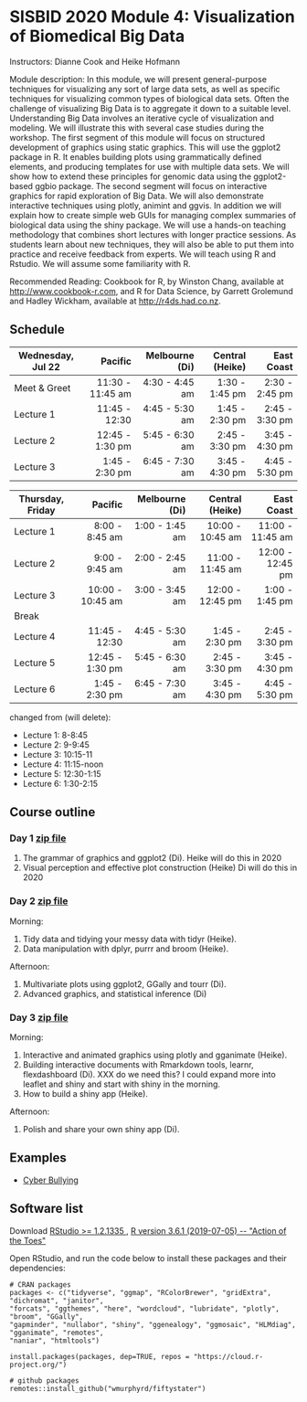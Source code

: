 # SISBID 2020 Module 4: Visualization of Biomedical Big Data

Instructors: Dianne Cook and Heike Hofmann

Module description: In this module, we will present general-purpose techniques for visualizing any sort of large data sets, 
as well as specific techniques for visualizing common types of biological data sets. Often the challenge of visualizing Big Data 
is to aggregate it down to a suitable level. Understanding Big Data involves an iterative cycle of visualization and modeling. 
We will illustrate this with several case studies during the workshop. The first segment of this module will focus on structured 
development of graphics using static graphics. This will use the ggplot2 package in R. It enables building plots using 
grammatically defined elements, and producing templates for use with multiple data sets. We will show how to extend these 
principles for genomic data using the ggplot2-based ggbio package. The second segment will focus on interactive graphics 
for rapid exploration of Big Data. We will also demonstrate interactive techniques using plotly, animint and ggvis. In addition 
we will explain how to create simple web GUIs for managing complex summaries of biological data using the shiny package. 
We will use a hands-on teaching methodology that combines short lectures with longer practice sessions. As students learn about 
new techniques, they will also be able to put them into practice and receive feedback from experts. We will teach using R and Rstudio. 
We will assume some familiarity with R.

Recommended Reading: Cookbook for R, by Winston Chang, available at <http://www.cookbook-r.com>, and R for Data Science, by Garrett Grolemund and Hadley Wickham, available at <http://r4ds.had.co.nz>.

## Schedule


| Wednesday, Jul 22 |         Pacific | Melbourne (Di) | Central (Heike) |     East Coast |
|-------------------|----------------:|---------------:|----------------:|---------------:|
| Meet & Greet         |   11:30 - 11:45 am | 4:30 - 4:45 am |  1:30 - 1:45 pm | 2:30 - 2:45 pm |
| Lecture 1         |   11:45 - 12:30 | 4:45 - 5:30 am |  1:45 - 2:30 pm | 2:45 - 3:30 pm |
| Lecture 2         | 12:45 - 1:30 pm | 5:45 - 6:30 am |  2:45 - 3:30 pm | 3:45 - 4:30 pm |
| Lecture 3         |  1:45 - 2:30 pm | 6:45 - 7:30 am |  3:45 - 4:30 pm | 4:45 - 5:30 pm |


  
  | Thursday, Friday |         Pacific | Melbourne (Di) | Central (Heike) |     East Coast |
|------------------|----------------:|---------------:|----------------:|---------------:|
| Lecture 1         |   8:00 - 8:45 am | 1:00 - 1:45 am |  10:00 - 10:45 am | 11:00 - 11:45 am 
| Lecture 2         | 9:00 - 9:45 am | 2:00 - 2:45 am |  11:00 - 11:45 am | 12:00 - 12:45 pm |
| Lecture 3         |  10:00 - 10:45 am | 3:00 - 3:45 am|   12:00 - 12:45 pm | 1:00 - 1:45 pm  |
| Break |||||
| Lecture 4         |   11:45 - 12:30 | 4:45 - 5:30 am |  1:45 - 2:30 pm | 2:45 - 3:30 pm |
| Lecture 5         | 12:45 - 1:30 pm | 5:45 - 6:30 am |  2:45 - 3:30 pm | 3:45 - 4:30 pm |
| Lecture 6         |  1:45 - 2:30 pm | 6:45 - 7:30 am |  3:45 - 4:30 pm | 4:45 - 5:30 pm |
  

 changed from (will delete):
 
  - Lecture 1: 8-8:45
  - Lecture 2: 9-9:45
  - Lecture 3: 10:15-11
  - Lecture 4: 11:15-noon
  - Lecture 5: 12:30-1:15
  - Lecture 6: 1:30-2:15


## Course outline

### Day 1 [zip file](https://github.com/dicook/SISBID/blob/master/SISBID_day1.zip)

1. The grammar of graphics and ggplot2 (Di). Heike will do this in 2020
1. Visual perception and effective plot construction (Heike) Di will do this in 2020


### Day 2 [zip file](https://github.com/dicook/SISBID/blob/master/SISBID_day2.zip)

Morning: 

1. Tidy data and tidying your messy data with tidyr (Heike).
1. Data manipulation with dplyr, purrr and broom (Heike).

Afternoon: 

1. Multivariate plots using ggplot2, GGally and tourr (Di).
1. Advanced graphics, and statistical inference (Di) 

### Day 3 [zip file](https://github.com/dicook/SISBID/blob/master/SISBID_day3.zip)

Morning:

1. Interactive and animated graphics using plotly and gganimate (Heike).
1. Building interactive documents with Rmarkdown tools, learnr, flexdashboard (Di). XXX do we need this? I could expand more into leaflet and shiny and start with shiny in the morning. 
1. How to build a shiny app (Heike).

Afternoon:

1. Polish and share your own shiny app (Di).


## Examples

- [Cyber Bullying](https://ztimpe.shinyapps.io/apppractice)

## Software list

Download [RStudio >= 1.2.1335 ](https://www.rstudio.com/products/rstudio/download/), [R version 3.6.1 (2019-07-05) -- "Action of the Toes"](https://cran.r-project.org)

Open RStudio, and run the code below to install these packages and their dependencies:

```
# CRAN packages
packages <- c("tidyverse", "ggmap", "RColorBrewer", "gridExtra", "dichromat", "janitor",
"forcats", "ggthemes", "here", "wordcloud", "lubridate", "plotly", "broom", "GGally",
"gapminder", "nullabor", "shiny", "ggenealogy", "ggmosaic", "HLMdiag",  "gganimate", "remotes",
"naniar", "htmltools")

install.packages(packages, dep=TRUE, repos = "https://cloud.r-project.org/")

# github packages
remotes::install_github("wmurphyrd/fiftystater")
```
